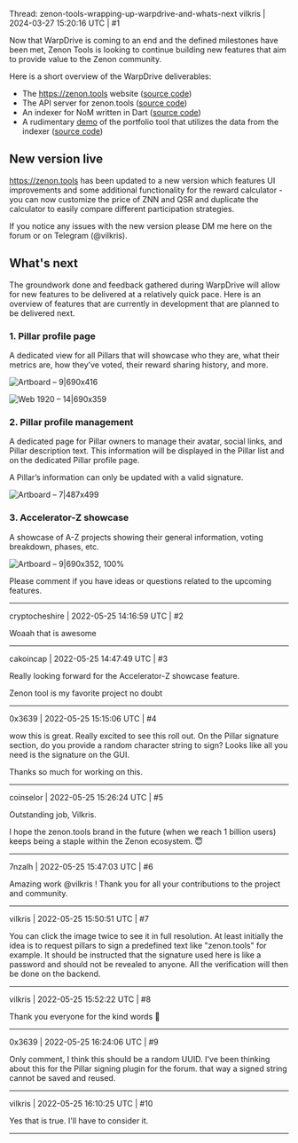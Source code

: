 Thread: zenon-tools-wrapping-up-warpdrive-and-whats-next
vilkris | 2024-03-27 15:20:16 UTC | #1

Now that WarpDrive is coming to an end and the defined milestones have been met, Zenon Tools is looking to continue building new features that aim to provide value to the Zenon community.

Here is a short overview of the WarpDrive deliverables:
* The https://zenon.tools website ([source code](https://github.com/zenon-tools/zt-frontend))
* The API server for zenon.tools ([source code](https://github.com/zenon-tools/zt-server))
* An indexer for NoM written in Dart ([source code](https://github.com/zenon-tools/nom-indexer))
* A rudimentary [demo](https://zenon-tools-portfolio-demo.netlify.app/) of the portfolio tool that utilizes the data from the indexer ([source code](https://github.com/zenon-tools/portfolio-dashboard-demo))

## New version live
https://zenon.tools has been updated to a new version which features UI improvements and some additional functionality for the reward calculator - you can now customize the price of ZNN and QSR and duplicate the calculator to easily compare different participation strategies.

If you notice any issues with the new version please DM me here on the forum or on Telegram (@vilkris).

## What's next
The groundwork done and feedback gathered during WarpDrive will allow for new features to be delivered at a relatively quick pace. Here is an overview of features that are currently in development that are planned to be delivered next.

### 1. Pillar profile page

A dedicated view for all Pillars that will showcase who they are, what their metrics are, how they’ve voted, their reward sharing history, and more.

![Artboard – 9|690x416](upload://pk8QZWi4MB1cr6uadwIoQPfll7p.jpeg)

![Web 1920 – 14|690x359](upload://fc6DMtugikm6PiBb2FXwUqvmca2.jpeg)

### 2. Pillar profile management
A dedicated page for Pillar owners to manage their avatar, social links, and Pillar description text. This information will be displayed in the Pillar list and on the dedicated Pillar profile page.

A Pillar’s information can only be updated with a valid signature.

![Artboard – 7|487x499](upload://4dNvTE4JpfsaxjiosUQZqaVvEYh.png)

### 3. Accelerator-Z showcase
A showcase of A-Z projects showing their general information, voting breakdown, phases, etc.

![Artboard – 9|690x352, 100%](upload://kvCKf64vCWaL1T776Fjp0YLE0Oz.png)

Please comment if you have ideas or questions related to the upcoming features.

-------------------------

cryptocheshire | 2022-05-25 14:16:59 UTC | #2

Woaah that is awesome

-------------------------

cakoincap | 2022-05-25 14:47:49 UTC | #3

Really looking forward for the Accelerator-Z showcase feature.

Zenon tool is my favorite project no doubt

-------------------------

0x3639 | 2022-05-25 15:15:06 UTC | #4

wow this is great.  Really excited to see this roll out.  On the Pillar signature section, do you provide a random character string to sign?  Looks like all you need is the signature on the GUI.  

Thanks so much for working on this.

-------------------------

coinselor | 2022-05-25 15:26:24 UTC | #5

Outstanding job, Vilkris. 

I hope the zenon.tools brand in the future (when we reach 1 billion users) keeps being a staple within the Zenon ecosystem. :innocent:

-------------------------

7nzalh | 2022-05-25 15:47:03 UTC | #6

Amazing work @vilkris ! Thank you for all your contributions to the project and community.

-------------------------

vilkris | 2022-05-25 15:50:51 UTC | #7

You can click the image twice to see it in full resolution. At least initially the idea is to request pillars to sign a predefined text like "zenon.tools" for example. It should be instructed that the signature used here is like a password and should not be revealed to anyone. All the verification will then be done on the backend.

-------------------------

vilkris | 2022-05-25 15:52:22 UTC | #8

Thank you everyone for the kind words :pray:

-------------------------

0x3639 | 2022-05-25 16:24:06 UTC | #9

Only comment, I think this should be a random UUID.  I've been thinking about this for the Pillar signing plugin for the forum.  that way a signed string cannot be saved and reused.

-------------------------

vilkris | 2022-05-25 16:10:25 UTC | #10

Yes that is true. I'll have to consider it.

-------------------------

